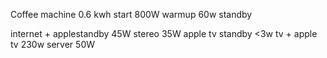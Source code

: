 Coffee machine
0.6 kwh start
800W warmup
60w standby



internet + applestandby 45W
stereo 35W
apple tv standby <3w
tv + apple tv 230w
server 50W